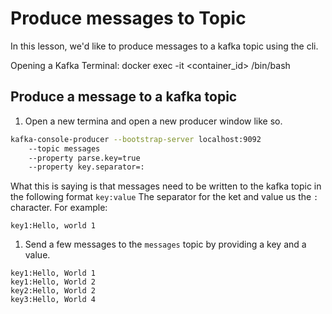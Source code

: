 # Produce messages to Topic

In this lesson, we'd like to produce messages to a kafka topic using the cli.

Opening a Kafka Terminal:
 docker exec -it <container_id> /bin/bash


## Produce a message to a kafka topic
1. Open a new termina and open a new producer window like so.
```sh
kafka-console-producer --bootstrap-server localhost:9092 
    --topic messages 
    --property parse.key=true 
    --property key.separator=:
```
What this is saying is that messages need to be written to the kafka topic in the following format
`key:value`
The separator for the ket and value us the `:` character.
For example:
```
key1:Hello, world 1
```
1. Send a few messages to the `messages` topic by providing a key and a value.
```
key1:Hello, World 1
key1:Hello, World 2
key2:Hello, World 2
key3:Hello, World 4
```

